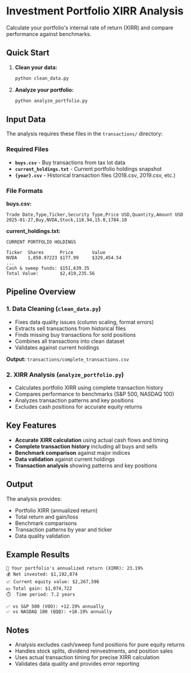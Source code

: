 # Investment Portfolio XIRR Analysis

Calculate your portfolio's internal rate of return (XIRR) and compare performance against benchmarks.

## Quick Start

1. **Clean your data:**
   ```bash
   python clean_data.py
   ```

2. **Analyze your portfolio:**
   ```bash
   python analyze_portfolio.py
   ```

## Input Data

The analysis requires these files in the `transactions/` directory:

### Required Files
- **`buys.csv`** - Buy transactions from tax lot data
- **`current_holdings.txt`** - Current portfolio holdings snapshot
- **`{year}.csv`** - Historical transaction files (2018.csv, 2019.csv, etc.)

### File Formats

**buys.csv:**
```csv
Trade Date,Type,Ticker,Security Type,Price USD,Quantity,Amount USD
2025-01-27,Buy,NVDA,Stock,118.94,15.0,1784.10
```

**current_holdings.txt:**
```
CURRENT PORTFOLIO HOLDINGS

Ticker  Shares      Price       Value
NVDA    1,850.97223 $177.99     $329,454.54
...
Cash & sweep funds: $151,639.35 
Total Value:        $2,419,235.56
```

## Pipeline Overview

### 1. Data Cleaning (`clean_data.py`)

- Fixes data quality issues (column scaling, format errors)
- Extracts sell transactions from historical files
- Finds missing buy transactions for sold positions
- Combines all transactions into clean dataset
- Validates against current holdings

**Output:** `transactions/complete_transactions.csv`

### 2. XIRR Analysis (`analyze_portfolio.py`)

- Calculates portfolio XIRR using complete transaction history
- Compares performance to benchmarks (S&P 500, NASDAQ 100)
- Analyzes transaction patterns and key positions
- Excludes cash positions for accurate equity returns

## Key Features

- **Accurate XIRR calculation** using actual cash flows and timing
- **Complete transaction history** including all buys and sells
- **Benchmark comparison** against major indices
- **Data validation** against current holdings
- **Transaction analysis** showing patterns and key positions

## Output

The analysis provides:
- Portfolio XIRR (annualized return)
- Total return and gain/loss
- Benchmark comparisons
- Transaction patterns by year and ticker
- Data quality validation

## Example Results

```
🎯 Your portfolio's annualized return (XIRR): 23.19%
💰 Net invested: $1,192,874
📈 Current equity value: $2,267,596
💵 Total gain: $1,074,722
⏱️  Time period: 7.2 years

✅ vs S&P 500 (VOO): +12.19% annually
✅ vs NASDAQ 100 (QQQ): +10.19% annually
```

## Notes

- Analysis excludes cash/sweep fund positions for pure equity returns
- Handles stock splits, dividend reinvestments, and position sales
- Uses actual transaction timing for precise XIRR calculation
- Validates data quality and provides error reporting